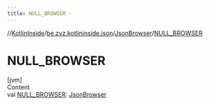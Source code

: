 ```yaml
---
title: NULL_BROWSER -
---
```

//[KotlinInside](../../index.md)/[be.zvz.kotlininside.json](../index.md)/[JsonBrowser](index.md)/[NULL_BROWSER](-n-u-l-l_-b-r-o-w-s-e-r.md)



# NULL_BROWSER  
[jvm]  
Content  
val [NULL_BROWSER](-n-u-l-l_-b-r-o-w-s-e-r.md): [JsonBrowser](index.md)  



